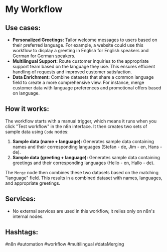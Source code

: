 # My Workflow

## Use cases:

*   **Personalized Greetings:** Tailor welcome messages to users based on their preferred language. For example, a website could use this workflow to display a greeting in English for English speakers and German for German speakers.
*   **Multilingual Support:** Route customer inquiries to the appropriate support team based on the language they use. This ensures efficient handling of requests and improved customer satisfaction.
*   **Data Enrichment:** Combine datasets that share a common language field to create a more comprehensive view. For instance, merge customer data with language preferences and promotional offers based on language.

## How it works:

The workflow starts with a manual trigger, which means it runs when you click "Test workflow" in the n8n interface. It then creates two sets of sample data using `Code` nodes:

1.  **Sample data (name + language):** Generates sample data containing names and their corresponding languages (Stefan - de, Jim - en, Hans - de).
2.  **Sample data (greeting + language):** Generates sample data containing greetings and their corresponding languages (Hello - en, Hallo - de).

The `Merge` node then combines these two datasets based on the matching "language" field. This results in a combined dataset with names, languages, and appropriate greetings.

## Services:

*   No external services are used in this workflow, it relies only on n8n's internal nodes.

## Hashtags:

#n8n #automation #workflow #multilingual #dataMerging

